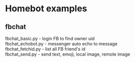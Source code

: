 # Homebot examples
## fbchat
fbchat_basic.py   - login FB to find owner uid <br />
fbchat_echobot.py - messenger auto echo to message <br />
fbchat_fetchid.py - list all FB friend's id <br />
fbchat_send.py    - send text, emoji, local image, remote image
